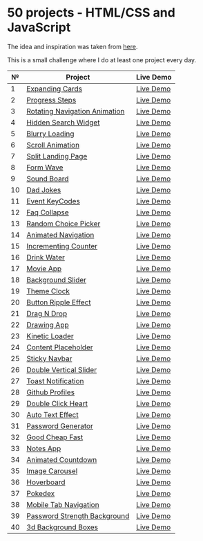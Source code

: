 # 50 projects - HTML/CSS and JavaScript

The idea and inspiration was taken from [here](https://github.com/bradtraversy/50projects50days).

This is a small challenge where I do at least one project every day.

| №   | Project                                                                                                               | Live Demo                                                                               |
| --- | --------------------------------------------------------------------------------------------------------------------- | --------------------------------------------------------------------------------------- |
| 1   | [Expanding Cards](https://github.com/Anakharsis9/50-projects/tree/main/Expanding%20Cards)                             | [Live Demo](https://anakharsis9.github.io/50-projects/Expanding%20Cards/)               |
| 2   | [Progress Steps](https://github.com/Anakharsis9/50-projects/tree/main/Progress%20Steps)                               | [Live Demo](https://anakharsis9.github.io/50-projects/Progress%20Steps/)                |
| 3   | [Rotating Navigation Animation](https://github.com/Anakharsis9/50-projects/tree/main/Rotating%20navigation)           | [Live Demo](https://anakharsis9.github.io/50-projects/Rotating%20navigation/)           |
| 4   | [Hidden Search Widget](https://github.com/Anakharsis9/50-projects/tree/main/Hidden%20Search%20Widget)                 | [Live Demo](https://anakharsis9.github.io/50-projects/Hidden%20Search%20Widget)         |
| 5   | [Blurry Loading](https://github.com/Anakharsis9/50-projects/tree/main/Blurry%20loading)                               | [Live Demo](https://anakharsis9.github.io/50-projects/Blurry%20loading/)                |
| 6   | [Scroll Animation](https://github.com/Anakharsis9/50-projects/tree/main/Scroll%20Animation)                           | [Live Demo](https://anakharsis9.github.io/50-projects/Scroll%20Animation/)              |
| 7   | [Split Landing Page](https://github.com/Anakharsis9/50-projects/tree/main/Split%20Landing%20Page)                     | [Live Demo](https://anakharsis9.github.io/50-projects/Split%20Landing%20Page/)          |
| 8   | [Form Wave](https://github.com/Anakharsis9/50-projects/tree/main/Form%20Wave)                                         | [Live Demo](https://anakharsis9.github.io/50-projects/Form%20Wave)                      |
| 9   | [Sound Board](https://github.com/Anakharsis9/50-projects/tree/main/Sound%20Board)                                     | [Live Demo](https://anakharsis9.github.io/50-projects/Sound%20Board)                    |
| 10  | [Dad Jokes](https://github.com/Anakharsis9/50-projects/tree/main/Dad%20Jokes)                                         | [Live Demo](https://anakharsis9.github.io/50-projects/Dad%20Jokes)                      |
| 11  | [Event KeyCodes](https://github.com/Anakharsis9/50-projects/tree/main/Event%20KeyCodes)                               | [Live Demo](https://anakharsis9.github.io/50-projects/Event%20KeyCodes)                 |
| 12  | [Faq Collapse](https://github.com/Anakharsis9/50-projects/tree/main/Faq%20Collapse)                                   | [Live Demo](https://anakharsis9.github.io/50-projects/Faq%20Collapse)                   |
| 13  | [Random Choice Picker](https://github.com/Anakharsis9/50-projects/tree/main/Random%20Choice%20Picker)                 | [Live Demo](https://anakharsis9.github.io/50-projects/Random%20Choice%20Picker)         |
| 14  | [Animated Navigation](https://github.com/Anakharsis9/50-projects/tree/main/Animated%20Navigation)                     | [Live Demo](https://anakharsis9.github.io/50-projects/Animated%20Navigation)            |
| 15  | [Incrementing Counter](https://github.com/Anakharsis9/50-projects/tree/main/Incrementing%20Counter)                   | [Live Demo](https://anakharsis9.github.io/50-projects/Incrementing%20Counter)           |
| 16  | [Drink Water](https://github.com/Anakharsis9/50-projects/tree/main/Drink%20Water)                                     | [Live Demo](https://anakharsis9.github.io/50-projects/Drink%20Water)                    |
| 17  | [Movie App](https://github.com/Anakharsis9/50-projects/tree/main/Movie%20App)                                         | [Live Demo](https://anakharsis9.github.io/50-projects/Movie%20App)                      |
| 18  | [Background Slider](https://github.com/Anakharsis9/50-projects/tree/main/Background%20Slider)                         | [Live Demo](https://anakharsis9.github.io/50-projects/Background%20Slider)              |
| 19  | [Theme Clock](https://github.com/Anakharsis9/50-projects/tree/main/Theme%20Clock)                                     | [Live Demo](https://anakharsis9.github.io/50-projects/Theme%20Clock)                    |
| 20  | [Button Ripple Effect](https://github.com/Anakharsis9/50-projects/tree/main/Button%20Ripple%20Effect)                 | [Live Demo](https://anakharsis9.github.io/50-projects/Button%20Ripple%20Effect)         |
| 21  | [Drag N Drop](https://github.com/Anakharsis9/50-projects/tree/main/Drag%20N%20Drop)                                   | [Live Demo](https://anakharsis9.github.io/50-projects/Drag%20N%20Drop)                  |
| 22  | [Drawing App](https://github.com/Anakharsis9/50-projects/tree/main/Drawing%20App)                                     | [Live Demo](https://anakharsis9.github.io/50-projects/Drawing%20App)                    |
| 23  | [Kinetic Loader](https://github.com/Anakharsis9/50-projects/tree/main/Kinetic%20Loader)                               | [Live Demo](https://anakharsis9.github.io/50-projects/Kinetic%20Loader)                 |
| 24  | [Content Placeholder](https://github.com/Anakharsis9/50-projects/tree/main/Content%20Placeholder)                     | [Live Demo](https://anakharsis9.github.io/50-projects/Content%20Placeholder)            |
| 25  | [Sticky Navbar](https://github.com/Anakharsis9/50-projects/tree/main/Sticky%20Navbar)                                 | [Live Demo](https://anakharsis9.github.io/50-projects/Sticky%20Navbar)                  |
| 26  | [Double Vertical Slider](https://github.com/Anakharsis9/50-projects/tree/main/Double%20Vertical%20Slider)             | [Live Demo](https://anakharsis9.github.io/50-projects/Double%20Vertical%20Slider)       |
| 27  | [Toast Notification](https://github.com/Anakharsis9/50-projects/tree/main/Toast%20Notification)                       | [Live Demo](https://anakharsis9.github.io/50-projects/Toast%20Notification)             |
| 28  | [Github Profiles](https://github.com/Anakharsis9/50-projects/tree/main/Github%20Profiles)                             | [Live Demo](https://anakharsis9.github.io/50-projects/Github%20Profiles)                |
| 29  | [Double Click Heart](https://github.com/Anakharsis9/50-projects/tree/main/Double%20Click%20Heart)                     | [Live Demo](https://anakharsis9.github.io/50-projects/Double%20Click%20Heart)           |
| 30  | [Auto Text Effect](https://github.com/Anakharsis9/50-projects/tree/main/Auto%20Text%20Effect)                         | [Live Demo](https://anakharsis9.github.io/50-projects/Auto%20Text%20Effect)             |
| 31  | [Password Generator](https://github.com/Anakharsis9/50-projects/tree/main/Password%Generator)                         | [Live Demo](https://anakharsis9.github.io/50-projects/Password%Generator)               |
| 32  | [Good Cheap Fast](https://github.com/Anakharsis9/50-projects/tree/main/Good%20Cheap%20Fast)                           | [Live Demo](https://anakharsis9.github.io/50-projects/Good%20Cheap%20Fast)              |
| 33  | [Notes App](https://github.com/Anakharsis9/50-projects/tree/main/Notes%20App)                                         | [Live Demo](https://anakharsis9.github.io/50-projects/Notes%20App)                      |
| 34  | [Animated Countdown](https://github.com/Anakharsis9/50-projects/tree/main/Animated%20Countdown)                       | [Live Demo](https://anakharsis9.github.io/50-projects/Animated%20Countdown)             |
| 35  | [Image Carousel](https://github.com/Anakharsis9/50-projects/tree/main/Image%20Carousel)                               | [Live Demo](https://anakharsis9.github.io/50-projects/Image%20Carousel)                 |
| 36  | [Hoverboard](https://github.com/Anakharsis9/50-projects/tree/main/Hoverboard)                                         | [Live Demo](https://anakharsis9.github.io/50-projects/Hoverboard)                       |
| 37  | [Pokedex](https://github.com/Anakharsis9/50-projects/tree/main/Pokedex)                                               | [Live Demo](https://anakharsis9.github.io/50-projects/Pokedex)                          |
| 38  | [Mobile Tab Navigation](https://github.com/Anakharsis9/50-projects/tree/main/Mobile%20Tab%20Navigation)               | [Live Demo](https://anakharsis9.github.io/50-projects/Mobile%20Tab%20Navigation)        |
| 39  | [Password Strength Background](https://github.com/Anakharsis9/50-projects/tree/main/Password%20Strength%20Background) | [Live Demo](https://anakharsis9.github.io/50-projects/Password%20Strength%20Background) |
| 40  | [3d Background Boxes](https://github.com/Anakharsis9/50-projects/tree/main/3d%20Background%20Boxes)                   | [Live Demo](https://anakharsis9.github.io/50-projects/3d%20Background%20Boxes)          |
